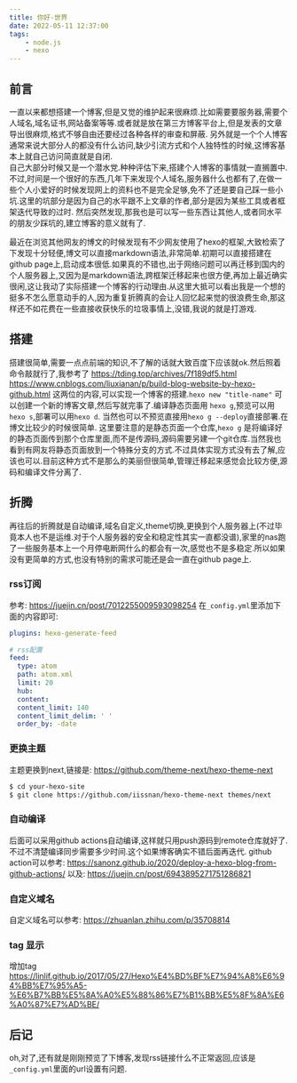 ```yaml
---
title: 你好-世界
date: 2022-05-11 12:37:00
tags:
    - node.js
    - nexo
---
```


## 前言
一直以来都想搭建一个博客,但是又觉的维护起来很麻烦.比如需要要服务器,需要个人域名,域名证书,网站备案等等.或者就是放在第三方博客平台上,但是发表的文章导出很麻烦,格式不够自由还要经过各种各样的审查和屏蔽.
另外就是一个个人博客通常来说大部分人的都没有什么访问,缺少引流方式和个人独特性的时候,这博客基本上就自己访问简直就是自闭.  
自己大部分时候又是一个潜水党.种种评估下来,搭建个人博客的事情就一直搁置中.
不过,时间是一个很好的东西,几年下来发现个人域名,服务器什么也都有了,在做一些个人小爱好的时候发现网上的资料也不是完全足够,免不了还是要自己踩一些小坑.这里的坑部分是因为自己的水平跟不上文章的作者,部分是因为某些工具或者框架迭代导致的过时.
然后突然发现,那我也是可以写一些东西让其他人,或者同水平的朋友少踩坑的,建立博客的意义就有了.

最近在浏览其他网友的博文的时候发现有不少网友使用了hexo的框架,大致检索了下发现十分轻便,博文可以直接markdown语法,非常简单.初期可以直接搭建在github page上,启动成本很低.如果真的不错也,出于网络问题可以再迁移到国内的个人服务器上,又因为是markdown语法,跨框架迁移起来也很方便,再加上最近确实很闲,这让我动了实际搭建一个博客的行动理由.从这里大抵可以看出我是一个想的挺多不怎么愿意动手的人,因为重复折腾真的会让人回忆起来觉的很浪费生命,那这样还不如花费在一些直接收获快乐的垃圾事情上,没错,我说的就是打游戏.

## 搭建 
搭建很简单,需要一点点前端的知识,不了解的话就大致百度下应该就ok.然后照着命令敲就行了,我参考了
https://tding.top/archives/7f189df5.html  
https://www.cnblogs.com/liuxianan/p/build-blog-website-by-hexo-github.html
这两位的内容,可以实现一个博客的搭建.`hexo new "title-name"` 可以创建一个新的博客文章,然后写就完事了.编译静态页面用 `hexo g`,预览可以用`hexo s`,部署可以用`hexo d`.
当然也可以不预览直接用`hexo g --deploy`直接部署.在博文比较少的时候很简单.
这里要注意的是静态页面一个仓库,`hexo g` 是将编译好的静态页面传到那个仓库里面,而不是传源码,源码需要另建一个git仓库.当然我也看到有网友将静态页面放到一个特殊分支的方式.不过具体实现方式没有去了解,应该也可以.目前这种方式不是那么的美丽但很简单,管理迁移起来感觉会比较方便,源码和编译文件分离了.

## 折腾

再往后的折腾就是自动编译,域名自定义,theme切换,更换到个人服务器上(不过毕竟本人也不是运维.对于个人服务器的安全和稳定性其实一直都没谱),家里的nas跑了一些服务基本上一个月停电断网什么的都会有一次,感觉也不是多稳定.所以如果没有更简单的方式,也没有特别的需求可能还是会一直在github page上.
### rss订阅
参考: https://juejin.cn/post/7012255009593098254
在`_config.yml`里添加下面的内容即可: 
```yaml
plugins: hexo-generate-feed
​
# rss配置
feed:
  type: atom
  path: atom.xml
  limit: 20
  hub:
  content:
  content_limit: 140
  content_limit_delim: ' '
  order_by: -date
```

### 更换主题
主题更换到next,链接是: https://github.com/theme-next/hexo-theme-next
```bash
$ cd your-hexo-site
$ git clone https://github.com/iissnan/hexo-theme-next themes/next
```
### 自动编译
后面可以采用github actions自动编译,这样就只用push源码到remote仓库就好了.不过不清楚编译同步需要多少时间.这个如果博客确实不错后面再迭代.
github action可以参考: https://sanonz.github.io/2020/deploy-a-hexo-blog-from-github-actions/
以及: https://juejin.cn/post/6943895271751286821
### 自定义域名
自定义域名可以参考: https://zhuanlan.zhihu.com/p/35708814

### tag 显示
增加tag
https://linlif.github.io/2017/05/27/Hexo%E4%BD%BF%E7%94%A8%E6%94%BB%E7%95%A5-%E6%B7%BB%E5%8A%A0%E5%88%86%E7%B1%BB%E5%8F%8A%E6%A0%87%E7%AD%BE/
## 后记
oh,对了,还有就是刚刚预览了下博客,发现rss链接什么不正常返回,应该是`_config.yml`里面的url设置有问题.